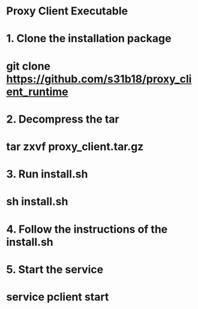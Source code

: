 # Proxy Client Executable

# 1. Clone the installation package
# git clone https://github.com/s31b18/proxy_client_runtime
# 2. Decompress the tar
# tar zxvf proxy_client.tar.gz 
# 3. Run install.sh
# sh install.sh
# 4. Follow the instructions of the install.sh
# 5. Start the service
# service pclient start
